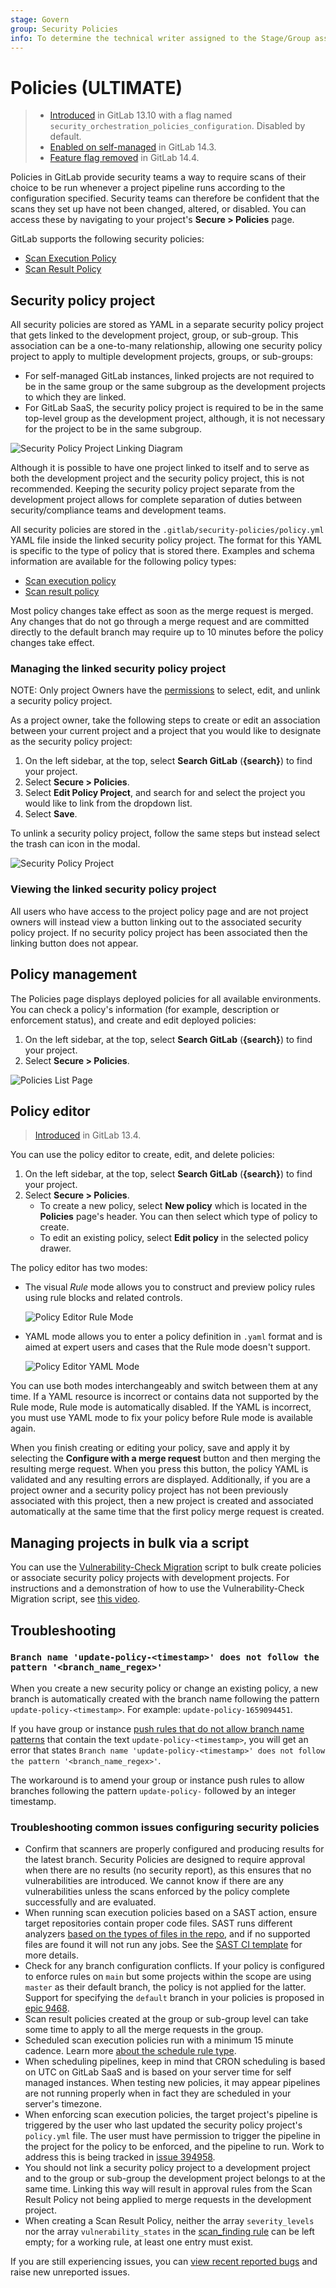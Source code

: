 ```yaml
---
stage: Govern
group: Security Policies
info: To determine the technical writer assigned to the Stage/Group associated with this page, see https://about.gitlab.com/handbook/product/ux/technical-writing/#assignments
---
```


# Policies **(ULTIMATE)**

> - [Introduced](https://gitlab.com/groups/gitlab-org/-/epics/5329) in GitLab 13.10 with a flag named `security_orchestration_policies_configuration`. Disabled by default.
> - [Enabled on self-managed](https://gitlab.com/gitlab-org/gitlab/-/issues/321258) in GitLab 14.3.
> - [Feature flag removed](https://gitlab.com/gitlab-org/gitlab/-/issues/321258) in GitLab 14.4.

Policies in GitLab provide security teams a way to require scans of their choice to be run
whenever a project pipeline runs according to the configuration specified. Security teams can
therefore be confident that the scans they set up have not been changed, altered, or disabled. You
can access these by navigating to your project's **Secure > Policies** page.

GitLab supports the following security policies:

- [Scan Execution Policy](scan-execution-policies.md)
- [Scan Result Policy](scan-result-policies.md)

## Security policy project

All security policies are stored as YAML in a separate security policy project that gets linked to
the development project, group, or sub-group. This association can be a one-to-many relationship, allowing one security
policy project to apply to multiple development projects, groups, or sub-groups:

- For self-managed GitLab instances, linked projects are not required to be in the same group
  or the same subgroup as the development projects to which they are linked.
- For GitLab SaaS, the security policy project is required to be in the same top-level group
  as the development project, although, it is not necessary for the project to be in the same subgroup.

![Security Policy Project Linking Diagram](img/association_diagram.png)

Although it is possible to have one project linked to itself and to serve as both the development
project and the security policy project, this is not recommended. Keeping the security policy
project separate from the development project allows for complete separation of duties between
security/compliance teams and development teams.

All security policies are stored in the `.gitlab/security-policies/policy.yml` YAML file inside the
linked security policy project. The format for this YAML is specific to the type of policy that is
stored there. Examples and schema information are available for the following policy types:

- [Scan execution policy](scan-execution-policies.md#example-security-policies-project)
- [Scan result policy](scan-result-policies.md#example-security-scan-result-policies-project)

Most policy changes take effect as soon as the merge request is merged. Any changes that
do not go through a merge request and are committed directly to the default branch may require up to 10 minutes
before the policy changes take effect.

### Managing the linked security policy project

NOTE:
Only project Owners have the [permissions](../../permissions.md#project-members-permissions)
to select, edit, and unlink a security policy project.

As a project owner, take the following steps to create or edit an association between your current
project and a project that you would like to designate as the security policy project:

1. On the left sidebar, at the top, select **Search GitLab** (**{search}**) to find your project.
1. Select **Secure > Policies**.
1. Select **Edit Policy Project**, and search for and select the
   project you would like to link from the dropdown list.
1. Select **Save**.

To unlink a security policy project, follow the same steps but instead select the trash can icon in
the modal.

![Security Policy Project](img/security_policy_project_v14_6.png)

### Viewing the linked security policy project

All users who have access to the project policy page and are not project owners will instead view a
button linking out to the associated security policy project. If no security policy project has been
associated then the linking button does not appear.

## Policy management

The Policies page displays deployed
policies for all available environments. You can check a
policy's information (for example, description or enforcement
status), and create and edit deployed policies:

1. On the left sidebar, at the top, select **Search GitLab** (**{search}**) to find your project.
1. Select **Secure > Policies**.

![Policies List Page](img/policies_list_v15_1.png)

## Policy editor

> [Introduced](https://gitlab.com/groups/gitlab-org/-/epics/3403) in GitLab 13.4.

You can use the policy editor to create, edit, and delete policies:

1. On the left sidebar, at the top, select **Search GitLab** (**{search}**) to find your project.
1. Select **Secure > Policies**.
   - To create a new policy, select **New policy** which is located in the **Policies** page's header.
     You can then select which type of policy to create.
   - To edit an existing policy, select **Edit policy** in the selected policy drawer.

The policy editor has two modes:

- The visual _Rule_ mode allows you to construct and preview policy
  rules using rule blocks and related controls.

  ![Policy Editor Rule Mode](img/policy_rule_mode_v15_9.png)

- YAML mode allows you to enter a policy definition in `.yaml` format
  and is aimed at expert users and cases that the Rule mode doesn't
  support.

  ![Policy Editor YAML Mode](img/policy_yaml_mode_v15_9.png)

You can use both modes interchangeably and switch between them at any
time. If a YAML resource is incorrect or contains data not supported
by the Rule mode, Rule mode is automatically
disabled. If the YAML is incorrect, you must use YAML
mode to fix your policy before Rule mode is available again.

When you finish creating or editing your policy, save and apply it by selecting the
**Configure with a merge request** button and then merging the resulting merge request. When you
press this button, the policy YAML is validated and any resulting errors are displayed.
Additionally, if you are a project owner and a security policy project has not been previously
associated with this project, then a new project is created and associated automatically at the same
time that the first policy merge request is created.

## Managing projects in bulk via a script

You can use the [Vulnerability-Check Migration](https://gitlab.com/gitlab-org/gitlab/-/snippets/2328089) script to bulk create policies or associate security policy projects with development projects. For instructions and a demonstration of how to use the Vulnerability-Check Migration script, see [this video](https://youtu.be/biU1N26DfBc).

## Troubleshooting

### `Branch name 'update-policy-<timestamp>' does not follow the pattern '<branch_name_regex>'`

When you create a new security policy or change an existing policy, a new branch is automatically created with the branch name following the pattern `update-policy-<timestamp>`. For example: `update-policy-1659094451`.

If you have group or instance [push rules that do not allow branch name patterns](../../project/repository/push_rules.md#validate-branch-names) that contain the text `update-policy-<timestamp>`, you will get an error that states `Branch name 'update-policy-<timestamp>' does not follow the pattern '<branch_name_regex>'`.

The workaround is to amend your group or instance push rules to allow branches following the pattern `update-policy-` followed by an integer timestamp.

### Troubleshooting common issues configuring security policies

- Confirm that scanners are properly configured and producing results for the latest branch. Security Policies are designed to require approval when there are no results (no security report), as this ensures that no vulnerabilities are introduced. We cannot know if there are any vulnerabilities unless the scans enforced by the policy complete successfully and are evaluated.
- When running scan execution policies based on a SAST action, ensure target repositories contain proper code files. SAST runs different analyzers [based on the types of files in the repo](../sast/index.md#supported-languages-and-frameworks), and if no supported files are found it will not run any jobs. See the [SAST CI template](https://gitlab.com/gitlab-org/gitlab/-/blob/master/lib/gitlab/ci/templates/Jobs/SAST.gitlab-ci.yml) for more details.
- Check for any branch configuration conflicts. If your policy is configured to enforce rules on `main` but some projects within the scope are using `master` as their default branch, the policy is not applied for the latter. Support for specifying the `default` branch in your policies is proposed in [epic 9468](https://gitlab.com/groups/gitlab-org/-/epics/9468).
- Scan result policies created at the group or sub-group level can take some time to apply to all the merge requests in the group.
- Scheduled scan execution policies run with a minimum 15 minute cadence. Learn more [about the schedule rule type](../policies/scan-execution-policies.md#schedule-rule-type).
- When scheduling pipelines, keep in mind that CRON scheduling is based on UTC on GitLab SaaS and is based on your server time for self managed instances. When testing new policies, it may appear pipelines are not running properly when in fact they are scheduled in your server's timezone.
- When enforcing scan execution policies, the target project's pipeline is triggered by the user who last updated the security policy project's `policy.yml` file. The user must have permission to trigger the pipeline in the project for the policy to be enforced, and the pipeline to run. Work to address this is being tracked in [issue 394958](https://gitlab.com/gitlab-org/gitlab/-/issues/394958).
- You should not link a security policy project to a development project and to the group or sub-group the development project belongs to at the same time. Linking this way will result in approval rules from the Scan Result Policy not being applied to merge requests in the development project.
- When creating a Scan Result Policy, neither the array `severity_levels` nor the array `vulnerability_states` in the [scan_finding rule](../policies/scan-result-policies.md#scan_finding-rule-type) can be left empty; for a working rule, at least one entry must exist.

If you are still experiencing issues, you can [view recent reported bugs](https://gitlab.com/gitlab-org/gitlab/-/issues/?sort=popularity&state=opened&label_name%5B%5D=group%3A%3Asecurity%20policies&label_name%5B%5D=type%3A%3Abug&first_page_size=20) and raise new unreported issues.
